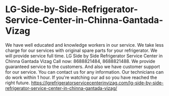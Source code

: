 # LG-Side-by-Side-Refrigerator-Service-Center-in-Chinna-Gantada-Vizag
We have well educated and knowledge workers in our service. We take less charge for our services with original spare parts for your refrigerator. We will provide service full time. LG Side by Side Refrigerator Service Center in Chinna Gantada Vizag Call now: 8688821484, 8688821488. We provide guaranteed service to the customers. And also we have customer support for our service. You can contact us for any information. Our technicians can do work within 1 hour. If you're watching our ad so you have reached the right future. https://lgrefrigeratorservicecenterinvizag.com/lg-side-by-side-refrigerator-service-center-in-chinna-gantada-vizag/
